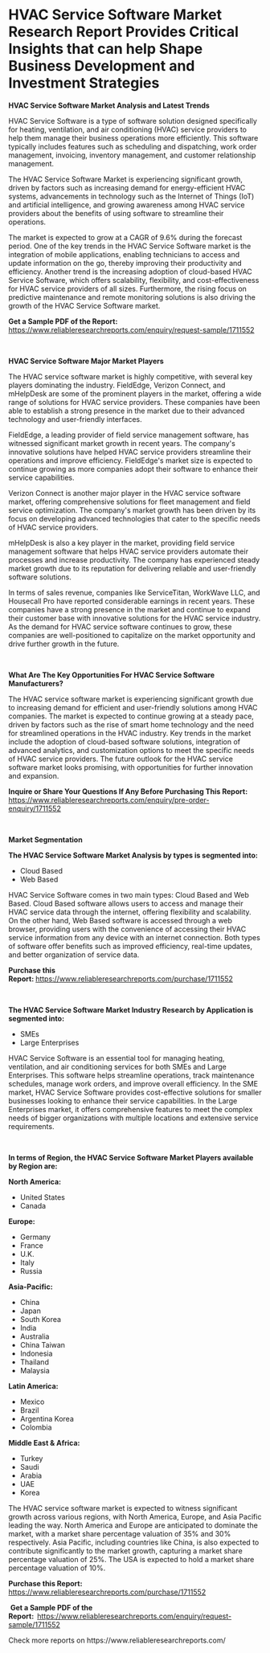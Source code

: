 <p><h1>HVAC Service Software Market Research Report Provides Critical Insights that can help Shape Business Development and Investment Strategies</h1></p><p><strong>HVAC Service Software Market Analysis and Latest Trends</strong></p>
<p><p>HVAC Service Software is a type of software solution designed specifically for heating, ventilation, and air conditioning (HVAC) service providers to help them manage their business operations more efficiently. This software typically includes features such as scheduling and dispatching, work order management, invoicing, inventory management, and customer relationship management.</p><p>The HVAC Service Software Market is experiencing significant growth, driven by factors such as increasing demand for energy-efficient HVAC systems, advancements in technology such as the Internet of Things (IoT) and artificial intelligence, and growing awareness among HVAC service providers about the benefits of using software to streamline their operations.</p><p>The market is expected to grow at a CAGR of 9.6% during the forecast period. One of the key trends in the HVAC Service Software market is the integration of mobile applications, enabling technicians to access and update information on the go, thereby improving their productivity and efficiency. Another trend is the increasing adoption of cloud-based HVAC Service Software, which offers scalability, flexibility, and cost-effectiveness for HVAC service providers of all sizes. Furthermore, the rising focus on predictive maintenance and remote monitoring solutions is also driving the growth of the HVAC Service Software market.</p></p>
<p><strong>Get a Sample PDF of the Report:&nbsp;</strong> <a href="https://www.reliableresearchreports.com/enquiry/request-sample/1711552">https://www.reliableresearchreports.com/enquiry/request-sample/1711552</a></p>
<p>&nbsp;</p>
<p><strong>HVAC Service Software Major Market Players</strong></p>
<p><p>The HVAC service software market is highly competitive, with several key players dominating the industry. FieldEdge, Verizon Connect, and mHelpDesk are some of the prominent players in the market, offering a wide range of solutions for HVAC service providers. These companies have been able to establish a strong presence in the market due to their advanced technology and user-friendly interfaces.</p><p>FieldEdge, a leading provider of field service management software, has witnessed significant market growth in recent years. The company's innovative solutions have helped HVAC service providers streamline their operations and improve efficiency. FieldEdge's market size is expected to continue growing as more companies adopt their software to enhance their service capabilities.</p><p>Verizon Connect is another major player in the HVAC service software market, offering comprehensive solutions for fleet management and field service optimization. The company's market growth has been driven by its focus on developing advanced technologies that cater to the specific needs of HVAC service providers.</p><p>mHelpDesk is also a key player in the market, providing field service management software that helps HVAC service providers automate their processes and increase productivity. The company has experienced steady market growth due to its reputation for delivering reliable and user-friendly software solutions.</p><p>In terms of sales revenue, companies like ServiceTitan, WorkWave LLC, and Housecall Pro have reported considerable earnings in recent years. These companies have a strong presence in the market and continue to expand their customer base with innovative solutions for the HVAC service industry. As the demand for HVAC service software continues to grow, these companies are well-positioned to capitalize on the market opportunity and drive further growth in the future.</p></p>
<p>&nbsp;</p>
<p><strong>What Are The Key Opportunities For HVAC Service Software Manufacturers?</strong></p>
<p><p>The HVAC service software market is experiencing significant growth due to increasing demand for efficient and user-friendly solutions among HVAC companies. The market is expected to continue growing at a steady pace, driven by factors such as the rise of smart home technology and the need for streamlined operations in the HVAC industry. Key trends in the market include the adoption of cloud-based software solutions, integration of advanced analytics, and customization options to meet the specific needs of HVAC service providers. The future outlook for the HVAC service software market looks promising, with opportunities for further innovation and expansion.</p></p>
<p><strong>Inquire or Share Your Questions If Any Before Purchasing This Report:</strong> <a href="https://www.reliableresearchreports.com/enquiry/pre-order-enquiry/1711552">https://www.reliableresearchreports.com/enquiry/pre-order-enquiry/1711552</a></p>
<p>&nbsp;</p>
<p><strong>Market Segmentation</strong></p>
<p><strong>The HVAC Service Software Market Analysis by types is segmented into:</strong></p>
<p><ul><li>Cloud Based</li><li>Web Based</li></ul></p>
<p><p>HVAC Service Software comes in two main types: Cloud Based and Web Based. Cloud Based software allows users to access and manage their HVAC service data through the internet, offering flexibility and scalability. On the other hand, Web Based software is accessed through a web browser, providing users with the convenience of accessing their HVAC service information from any device with an internet connection. Both types of software offer benefits such as improved efficiency, real-time updates, and better organization of service data.</p></p>
<p><strong>Purchase this Report:&nbsp;</strong><a href="https://www.reliableresearchreports.com/purchase/1711552">https://www.reliableresearchreports.com/purchase/1711552</a></p>
<p>&nbsp;</p>
<p><strong>The HVAC Service Software Market Industry Research by Application is segmented into:</strong></p>
<p><ul><li>SMEs</li><li>Large Enterprises</li></ul></p>
<p><p>HVAC Service Software is an essential tool for managing heating, ventilation, and air conditioning services for both SMEs and Large Enterprises. This software helps streamline operations, track maintenance schedules, manage work orders, and improve overall efficiency. In the SME market, HVAC Service Software provides cost-effective solutions for smaller businesses looking to enhance their service capabilities. In the Large Enterprises market, it offers comprehensive features to meet the complex needs of bigger organizations with multiple locations and extensive service requirements.</p></p>
<p>&nbsp;</p>
<p><strong>In terms of Region, the HVAC Service Software Market Players available by Region are:</strong></p>
<p>
    <p> <strong> North America: </strong>
        <ul>
            <li>United States</li>
            <li>Canada</li>
        </ul>
        </p> 
    <p> <strong> Europe: </strong>
        <ul>
            <li>Germany</li>
            <li>France</li>
            <li>U.K.</li>
            <li>Italy</li>
            <li>Russia</li>
        </ul>
        </p> 
    <p> <strong> Asia-Pacific: </strong>
        <ul>
            <li>China</li>
            <li>Japan</li>
            <li>South Korea</li>
            <li>India</li>
            <li>Australia</li>
            <li>China Taiwan</li>
            <li>Indonesia</li>
            <li>Thailand</li>
            <li>Malaysia</li>
        </ul>
        </p> 
    <p> <strong> Latin America: </strong>
        <ul>
            <li>Mexico</li>
            <li>Brazil</li>
            <li>Argentina Korea</li>
            <li>Colombia</li>
        </ul>
        </p> 
    <p> <strong> Middle East & Africa: </strong>
        <ul>
            <li>Turkey</li>
            <li>Saudi</li>
            <li>Arabia</li>
            <li>UAE</li>
            <li>Korea</li>
        </ul>
    </p>
    </p>
<p><p>The HVAC service software market is expected to witness significant growth across various regions, with North America, Europe, and Asia Pacific leading the way. North America and Europe are anticipated to dominate the market, with a market share percentage valuation of 35% and 30% respectively. Asia Pacific, including countries like China, is also expected to contribute significantly to the market growth, capturing a market share percentage valuation of 25%. The USA is expected to hold a market share percentage valuation of 10%.</p></p>
<p><strong>Purchase this Report: </strong><a href="https://www.reliableresearchreports.com/purchase/1711552">https://www.reliableresearchreports.com/purchase/1711552</a></p>
<p>&nbsp;<strong>Get a Sample PDF of the Report:&nbsp;&nbsp;</strong><a href="https://www.reliableresearchreports.com/enquiry/request-sample/1711552">https://www.reliableresearchreports.com/enquiry/request-sample/1711552</a></p>
<p><strong></strong></p>
<p>Check more reports on https://www.reliableresearchreports.com/</p>